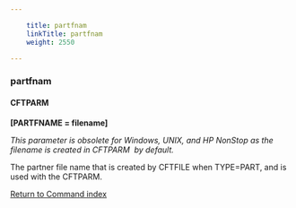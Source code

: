 ```yaml
---

    title: partfnam
    linkTitle: partfnam
    weight: 2550

---
```

<span id="partfnam"></span>

### partfnam

#### CFTPARM

****\[PARTFNAME = filename\]****

*This parameter is obsolete for Windows, UNIX, and HP NonStop as the filename is created in CFTPARM  by default.*

The partner file name that is created by CFTFILE when TYPE=PART, and
is used with the CFTPARM.

[Return to Command index](../../)
